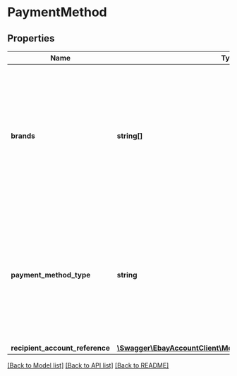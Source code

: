 # PaymentMethod

## Properties
Name | Type | Description | Notes
------------ | ------------- | ------------- | -------------
**brands** | **string[]** | It&#39;s important to note that the credit card brands Visa and MasterCard must both be listed if either one is listed, as is shown in the following code fragment: &amp;quot;paymentMethods&amp;quot;: [{ &amp;quot;brands&amp;quot;: [VISA, MASTERCARD] }] ... Note: Different eBay marketplaces may or may not support this field. Use the Trading API GetCategoryFeatures call with FeatureID set to PaymentMethods and DetailLevel set to ReturnAll to see what credit card brands different marketplaces support. If the GetCategoryFeatures call returns details on credit card brands for the categories in which you sell, then you can use this field to list the credit card brands the seller accepts. If, on the other hand, GetCategoryFeatures does not enumerate credit card brands for your target site (for example, if it returns PaymentMethod set to CCAccepted), then you cannot enumerate specific credit card brands with this field for that marketplace. Required if paymentMethodType is set to CREDIT_CARD. A list of credit card brands accepted by the seller. | [optional] 
**payment_method_type** | **string** | The payment method, selected from the supported payment method types. Use GetCategoryFeatures in the Trading API to retrieve the payment methods allowed for a category on a specific marketplace, as well as the default payment method for that marketplace (review the SiteDefaults.PaymentMethod field). For example, the response from GetCategoryFeatures shows that on the US marketplace, most categories allow only electronic payments via credit cards, PayPal, and the like. Also, note that GeteBayDetails does not return payment method information. Note: If you create item listings using the Inventory API, you must set this field to PAYPAL (currently, the Inventory API supports only fixed-prince GTC items where the only supported paymentMethod is PayPal). For implementation help, refer to &lt;a href&#x3D;&#39;https://developer.ebay.com/api-docs/sell/account/types/api:PaymentMethodTypeEnum&#39;&gt;eBay API documentation&lt;/a&gt; | [optional] 
**recipient_account_reference** | [**\Swagger\EbayAccountClient\Model\RecipientAccountReference**](RecipientAccountReference.md) |  | [optional] 

[[Back to Model list]](../README.md#documentation-for-models) [[Back to API list]](../README.md#documentation-for-api-endpoints) [[Back to README]](../README.md)


